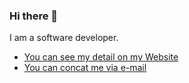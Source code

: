 ### Hi there 👋

I am a software developer.

- [You can see my detail on my Website](http://dev.hsh.kr)
- <a href="mailto:dev@hsh.kr">You can concat me via e-mail</a>
